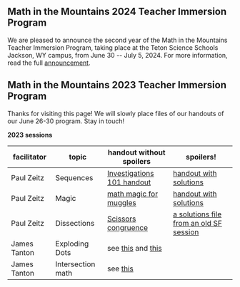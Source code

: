 <h2> Math in the Mountains 2024 Teacher Immersion Program</h2>

We are pleased to announce the second year of the Math in the Mountains Teacher Immersion Program, taking place at the Teton Science Schools Jackson, WY campus, from June 30 -- July 5, 2024.
For more information, read the full [announcement](MitM/MitM-TIP-240215.pdf).

<h2> Math in the Mountains 2023 Teacher Immersion Program</h2>

Thanks for visiting this page! We will slowly place files of our handouts of our June 26-30 program.  Stay in touch!

**2023 sessions**

| facilitator  | topic   | handout without spoilers   | spoilers!  |   
|---|---|---|---|
| Paul Zeitz|Sequences| [Investigations 101 handout](MitM/sequences.pdf)|[handout with solutions](MitM/sequencesSol.pdf)|
| Paul Zeitz|Magic| [math magic for muggles](MitM/mathmagic.pdf)|[handout with solutions](MitM/mathmagicSol.pdf)|
| Paul Zeitz|Dissections| [Scissors congruence](MitM/dissections.pdf)|[a solutions file from an old SF session](MitM/scissorsSolA.pdf)|
| James Tanton|Exploding Dots| see [this]( https://globalmathproject.org/) and [this](https://gdaymath.com/courses/)||
| James Tanton|Intersection math| see [this](https://navajomath.math.ksu.edu/wp-content/uploads/2021/05/intersection-math_combined-sm.pdf)||
